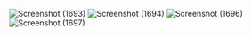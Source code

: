 ![Screenshot (1693)](https://github.com/user-attachments/assets/eb520187-cea6-45de-8125-dc1239c9c6ed)
![Screenshot (1694)](https://github.com/user-attachments/assets/4f57294b-8f11-4acb-9682-75c1d8b5d7b8)
![Screenshot (1696)](https://github.com/user-attachments/assets/c1882271-6722-4fff-beb7-4d2fbcef78c2)
![Screenshot (1697)](https://github.com/user-attachments/assets/c3c5eef7-efe7-4a50-84ed-e9694b44de1c)
